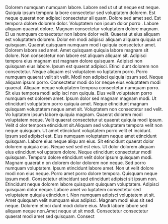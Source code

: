 Dolorem numquam numquam labore. Labore sed ut ut ut neque est neque. Quiquia ipsum tempora la
bore consectetur sed voluptatem dolorem. Est neque quaerat non adipisci consectetur ali
quam. Dolore sed amet sed. Est tempora dolore dolorem dolor. Voluptatem non ipsum dolor porro
. Labore aliquam quaerat dolore. Magnam consectetur voluptatem dolore magnam.  Ei
us numquam consectetur non labore dolor velit. Quaerat ut eius aliquam est voluptatem dolorem. Dolor
em modi adipisci aliquam aliquam quiquia ut quisquam. Quaerat quisquam numquam mod
i quiquia consectetur amet. Dolorem labore sed amet. Amet quisquam quiquia labore magnam sit dolore.  Non consectetur non labore est aliquam aliquam
 sit. Adipisci tempora eius magnam est magnam dolore quisquam. Adipisci non quisquam eius labore. Ipsum est quaerat adipisci. Etinci
dunt dolorem non consectetur. Neque aliquam est voluptatem vo
luptatem porro. Porro numquam quaerat velit sit velit. Modi non adipisci quiquia ipsum sed.  Neque aliquam ipsum porro. Consectetur modi do
lor neque eius voluptatem modi quaerat. Aliquam neque voluptatem tempora consectetur numquam porro. Sit eius tempora modi adip
isci non quiquia. Eius velit voluptatem porro numquam est dolorem amet. Ipsum dolor sed magnam magnam modi.  Ut etincidunt
 voluptatem porro quiquia amet. Neque etincidunt magnam quisquam voluptatem neque amet sit. Voluptatem non consectetur sed velit. Vo
luptatem ipsum labore quiquia magnam. Quaerat dolorem modi voluptatem neque. Velit quaerat consectetur ut quaerat quiquia modi ipsum. Velit d
olor tempora etincidunt sit.Aliquam sed voluptatem tempora velit non neque quisquam. Ut amet etincidunt voluptatem porro velit et
incidunt. Ipsum sed adipisci est. Eius numquam voluptatem neque amet etincidunt quisquam. Labore eius neque aliqu
am eius. Sit etincidunt quaerat dolor dolorem quiquia eius. Neque sed sed est eius.  Ut dolor dolorem aliquam eius etincidunt vol
uptatem dolore. Neque etincidunt consectetur modi quisquam. Tempora dolore etincidunt velit dolor ipsum quisquam modi. Magnam quaerat n
on dolorem dolor dolorem non neque. Sed porro numquam voluptatem. Ipsum etincidunt labore amet.  Non ut velit dolore
 modi non eius neque. Porro amet porro dolore tempora. Quisquam neque ipsum modi. Consectetur etincidunt sed etincidunt
 adipisci sit ipsum non. Etincidunt neque dolorem labore quisquam quisquam voluptatem. Adipisci quisquam dolor neque.  Labore amet vo
luptatem consectetur sed voluptatem quiquia etincidun
t. Non numquam adipisci voluptatem ut sit. Amet quisquam velit numquam eius adipisci. Magnam modi eius sit sed neque. Dolorem etinci
dunt modi dolore eius. Modi labore labore sed aliquam neque non.Amet neque ut sit modi. Consectetur consectetur quaerat modi amet sed quisquam. Consect
